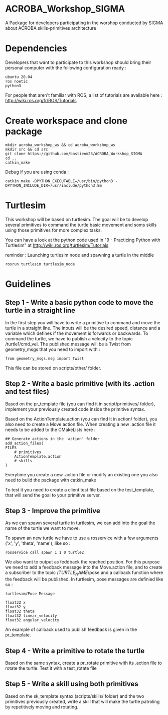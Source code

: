 # ACROBA_Workshop_SIGMA
A Package for developers participating in the worshop conducted by SIGMA about ACROBA skills-primitives architecture

# Dependencies
Developers that want to participate to this workshop should bring their personal computer with the following configuration ready :

    ubuntu 20.04
    ros noetic
    python3

For people that aren't familiar with ROS, a list of tutorials are available here :
http://wiki.ros.org/fr/ROS/Tutorials

# Create workspace and clone package

    mkdir acroba_workshop_ws && cd acroba_workshop_ws
    mkdir src && cd src
    git clone https://github.com/bastienm23/ACROBA_Workshop_SIGMA
    cd ..
    catkin_make

Debug if you are using conda : 

    catkin_make -DPYTHON_EXECUTABLE=/usr/bin/python3 -DPYTHON_INCLUDE_DIR=/usr/include/python3.8m

# Turtlesim
This workshop will be based on turtlesim. 
The goal will be to develop several primitives to command the turtle basic movement and soms skills using those primitives for more complex tasks.

You can have a look at the python code used in "9 - Practicing Python with Turtlesim" at
http://wiki.ros.org/turtlesim/Tutorials

reminder :
Launching turtlesim node and spawning a turtle in the middle

    rosrun turtlesim turtlesim_node

# Guidelines

## Step 1 - Write a basic python code to move the turtle in a straight line

In the first step you will have to write a primitive to command and move the turtle in a straight line.
The inputs will be the desired speed, distance and a variable which defines if the movement is forwards or backwards. 
To command the turtle, we have to publish a velocity to the topic /turtle1/cmd_vel. 
The published message will be a Twist from geometry_msgs that you need to import with :

    from geometry_msgs.msg import Twist

This file can be stored on scripts/other/ folder.

## Step 2 - Write a basic primitive (with its .action and test files)

Based on the pr_template file (you can find it in script/primitives/ folder), implement your previously created code inside the primitive syntax.

Based on the ActionTemplate.action (you can find it in action/ folder), you also need to create a Move.action file.
When creating a new .action file it needs to be added to the CMakeLists here :

    ## Generate actions in the 'action' folder
    add_action_files(
    FILES
        # primitives
        ActionTemplate.action
        # skills
    )

Everytime you create a new .action file or modify an existing one you also need to build the package with catkin_make


To test it you need to create a client test file based on the test_template, that will send the goal to your primitive server.


## Step 3 - Improve the primitive

As we can spawn several turtle in turtlesim, we can add into the goal the name of the turtle we want to move.

To spawn an new turtle we have to use a rosservice with a few arguments ('x', 'y', 'theta', 'name'), like so :

    rosservice call spawn 1 1 0 turtle2

We also want to output as feddback the reached position. For this purpose we need to add a feedback message into the Move.action file, and to create a subscriber to the topic /$TURTLE_NAME$/pose and a callback function where the feedback will be published.
In turtlesim, pose messages are definied like so :

    turtlesim/Pose Message 

    float32 x
    float32 y
    float32 theta
    float32 linear_velocity
    float32 angular_velocity

An example of callback used to publish feedback is given in the pr_template.


## Step 4 - Write a primitive to rotate the turtle

Based on the same syntax, create a pr_rotate primitive with its .action file to rotate the turtle. Test it with a test_rotate file

## Step 5 - Write a skill using both primitives

Based on the sk_template syntax (scripts/skills/ folder) and the two primitives previously created, write a skill that will make the turtle patroling by repetitively moving and rotating.
